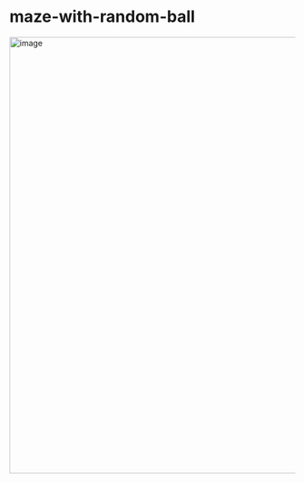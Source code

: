 # maze-with-random-ball

<img width="769" alt="image" src="https://user-images.githubusercontent.com/17183234/205457263-7adfaccd-e55f-418b-ab00-e40c88891754.png">
